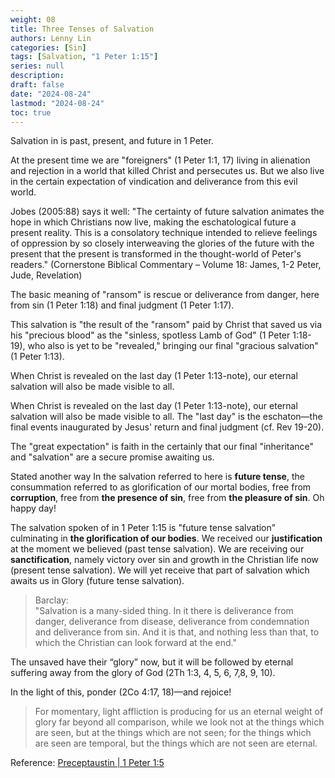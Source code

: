 ```yaml
---
weight: 08
title: Three Tenses of Salvation
authors: Lenny Lin
categories: [Sin]
tags: [Salvation, "1 Peter 1:15"]
series: null
description: 
draft: false
date: "2024-08-24"
lastmod: "2024-08-24"
toc: true
---
```

Salvation in is past, present, and future in 1 Peter.
<!--more-->

At the present time we are "foreigners" (1 Peter 1:1, 17) living in alienation and rejection in a world that killed Christ and persecutes us. But we also live in the certain expectation of vindication and deliverance from this evil world.

Jobes (2005:88) says it well: "The certainty of future salvation animates the hope in which Christians now live, making the eschatological future a present reality. This is a consolatory technique intended to relieve feelings of oppression by so closely interweaving the glories of the future with the present that the present is transformed in the thought-world of Peter's readers." (Cornerstone Biblical Commentary  – Volume 18: James, 1-2 Peter, Jude, Revelation)

The basic meaning of "ransom" is rescue or deliverance from danger, here from sin (1 Peter 1:18) and final judgment (1 Peter 1:17).

This salvation is "the result of the "ransom" paid by Christ that saved us via his "precious blood" as the "sinless, spotless Lamb of God" (1 Peter 1:18-19), who also is yet to be "revealed," bringing our final "gracious salvation" (1 Peter 1:13).

When Christ is revealed on the last day (1 Peter 1:13-note), our eternal salvation will also be made visible to all.

When Christ is revealed on the last day (1 Peter 1:13-note), our eternal salvation will also be made visible to all. The "last day" is the eschaton—the final events inaugurated by Jesus' return and final judgment (cf. Rev 19-20).

The "great expectation" is faith in the certainly that our final "inheritance" and "salvation" are a secure promise awaiting us.

Stated another way In the salvation referred to here is <b>future tense</b>, the consummation referred to as glorification of our mortal bodies, free from <b>corruption</b>, free from <b>the presence of sin</b>, free from <b>the pleasure of sin</b>. Oh happy day!

The salvation spoken of in 1 Peter 1:15 is "future tense salvation" culminating in <b>the glorification of our bodies</b>. We received our <b>justification</b> at the moment we believed (past tense salvation). We are receiving our <b>sanctification</b>, namely victory over sin and growth in the Christian life now (present tense salvation). We will yet receive that part of salvation which awaits us in Glory (future tense salvation).

>Barclay:  
>"Salvation is a many-sided thing. In it there is deliverance from danger, deliverance from disease, deliverance from condemnation and deliverance from sin. And it is that, and nothing less than that, to which the Christian can look forward at the end."

The unsaved have their “glory” now, but it will be followed by eternal suffering away from the glory of God (2Th 1:3, 4, 5, 6, 7,8, 9, 10).

In the light of this, ponder (2Co 4:17, 18)—and rejoice!

>For momentary, light affliction is producing for us an eternal weight of glory far beyond all comparison, while we look not at the things which are seen, but at the things which are not seen; for the things which are seen are temporal, but the things which are not seen are eternal.






Reference: <a href = "https://www.preceptaustin.org/1_peter_15#1:5" target="_blank" rel="noopener noreferrer">Preceptaustin | 1 Peter 1:5</a>